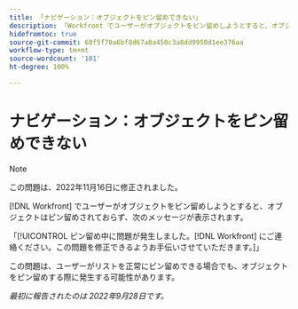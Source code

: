 ```yaml
---
title: 「ナビゲーション：オブジェクトをピン留めできない」
description: 「Workfront でユーザーがオブジェクトをピン留めしようとすると、オブジェクトはピン留めされず、次のメッセージが表示されます：ピン留め中に問題が発生しました。Workfront にご連絡ください。この問題を修正できるようお手伝いさせていただきます。」
hidefromtoc: true
source-git-commit: 60f5f70a6bf8d67a8a450c3a8dd9950d1ee376aa
workflow-type: tm+mt
source-wordcount: '101'
ht-degree: 100%

---
```



# ナビゲーション：オブジェクトをピン留めできない

>[!NOTE]
>
>この問題は、2022年11月16日に修正されました。

[!DNL Workfront] でユーザーがオブジェクトをピン留めしようとすると、オブジェクトはピン留めされておらず、次のメッセージが表示されます。

「[!UICONTROL ピン留め中に問題が発生しました。[!DNL Workfront] にご連絡ください。この問題を修正できるようお手伝いさせていただきます。]」

この問題は、ユーザーがリストを正常にピン留めできる場合でも、オブジェクトをピン留めする際に発生する可能性があります。

_最初に報告されたのは 2022年9月28日です。_

